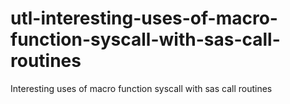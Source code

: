 # utl-interesting-uses-of-macro-function-syscall-with-sas-call-routines
Interesting uses of macro function syscall with sas call routines
